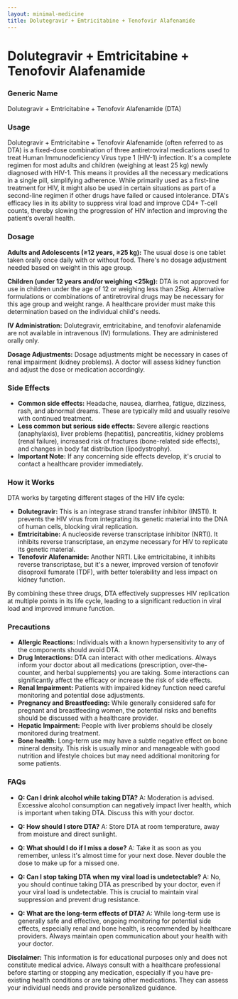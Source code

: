 ```yaml
---
layout: minimal-medicine
title: Dolutegravir + Emtricitabine + Tenofovir Alafenamide
---
```


# Dolutegravir + Emtricitabine + Tenofovir Alafenamide
### Generic Name
Dolutegravir + Emtricitabine + Tenofovir Alafenamide (DTA)

### Usage
Dolutegravir + Emtricitabine + Tenofovir Alafenamide (often referred to as DTA) is a fixed-dose combination of three antiretroviral medications used to treat Human Immunodeficiency Virus type 1 (HIV-1) infection.  It's a complete regimen for most adults and children (weighing at least 25 kg) newly diagnosed with HIV-1. This means it provides all the necessary medications in a single pill, simplifying adherence.  While primarily used as a first-line treatment for HIV, it might also be used in certain situations as part of a second-line regimen if other drugs have failed or caused intolerance. DTA's efficacy lies in its ability to suppress viral load and improve CD4+ T-cell counts, thereby slowing the progression of HIV infection and improving the patient’s overall health.


### Dosage

**Adults and Adolescents (≥12 years, ≥25 kg):** The usual dose is one tablet taken orally once daily with or without food.  There's no dosage adjustment needed based on weight in this age group.

**Children (under 12 years and/or weighing <25kg):**  DTA is not approved for use in children under the age of 12 or weighing less than 25kg.  Alternative formulations or combinations of antiretroviral drugs may be necessary for this age group and weight range.  A healthcare provider must make this determination based on the individual child's needs.  


**IV Administration:** Dolutegravir, emtricitabine, and tenofovir alafenamide are not available in intravenous (IV) formulations. They are administered orally only.

**Dosage Adjustments:** Dosage adjustments might be necessary in cases of renal impairment (kidney problems).  A doctor will assess kidney function and adjust the dose or medication accordingly.


### Side Effects

* **Common side effects:**  Headache, nausea, diarrhea, fatigue, dizziness, rash, and abnormal dreams. These are typically mild and usually resolve with continued treatment.
* **Less common but serious side effects:**  Severe allergic reactions (anaphylaxis), liver problems (hepatitis), pancreatitis, kidney problems (renal failure), increased risk of fractures (bone-related side effects), and changes in body fat distribution (lipodystrophy).  
* **Important Note:**  If any concerning side effects develop, it's crucial to contact a healthcare provider immediately.

### How it Works

DTA works by targeting different stages of the HIV life cycle:

* **Dolutegravir:**  This is an integrase strand transfer inhibitor (INSTI). It prevents the HIV virus from integrating its genetic material into the DNA of human cells, blocking viral replication.
* **Emtricitabine:** A nucleoside reverse transcriptase inhibitor (NRTI). It inhibits reverse transcriptase, an enzyme necessary for HIV to replicate its genetic material.
* **Tenofovir Alafenamide:**  Another NRTI. Like emtricitabine, it inhibits reverse transcriptase, but it's a newer, improved version of tenofovir disoproxil fumarate (TDF), with better tolerability and less impact on kidney function.


By combining these three drugs, DTA effectively suppresses HIV replication at multiple points in its life cycle, leading to a significant reduction in viral load and improved immune function.

### Precautions

* **Allergic Reactions:** Individuals with a known hypersensitivity to any of the components should avoid DTA.
* **Drug Interactions:** DTA can interact with other medications. Always inform your doctor about all medications (prescription, over-the-counter, and herbal supplements) you are taking.  Some interactions can significantly affect the efficacy or increase the risk of side effects.
* **Renal Impairment:**  Patients with impaired kidney function need careful monitoring and potential dose adjustments.
* **Pregnancy and Breastfeeding:**  While generally considered safe for pregnant and breastfeeding women, the potential risks and benefits should be discussed with a healthcare provider.  
* **Hepatic Impairment:** People with liver problems should be closely monitored during treatment.
* **Bone health:**  Long-term use may have a subtle negative effect on bone mineral density. This risk is usually minor and manageable with good nutrition and lifestyle choices but may need additional monitoring for some patients.

### FAQs

* **Q: Can I drink alcohol while taking DTA?** A:  Moderation is advised. Excessive alcohol consumption can negatively impact liver health, which is important when taking DTA. Discuss this with your doctor.

* **Q: How should I store DTA?** A: Store DTA at room temperature, away from moisture and direct sunlight.

* **Q: What should I do if I miss a dose?** A: Take it as soon as you remember, unless it's almost time for your next dose. Never double the dose to make up for a missed one.

* **Q:  Can I stop taking DTA when my viral load is undetectable?** A: No, you should continue taking DTA as prescribed by your doctor, even if your viral load is undetectable. This is crucial to maintain viral suppression and prevent drug resistance.

* **Q:  What are the long-term effects of DTA?** A: While long-term use is generally safe and effective, ongoing monitoring for potential side effects, especially renal and bone health, is recommended by healthcare providers.  Always maintain open communication about your health with your doctor.


**Disclaimer:** This information is for educational purposes only and does not constitute medical advice. Always consult with a healthcare professional before starting or stopping any medication, especially if you have pre-existing health conditions or are taking other medications.  They can assess your individual needs and provide personalized guidance.
